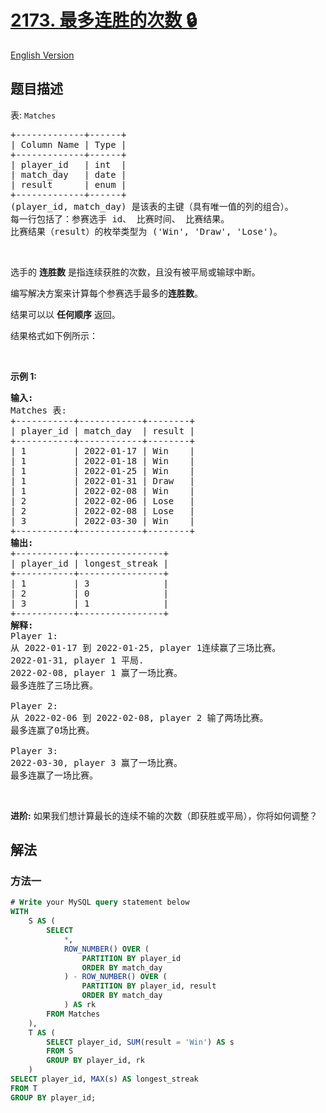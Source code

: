 # [2173. 最多连胜的次数 🔒](https://leetcode.cn/problems/longest-winning-streak)

[English Version](/solution/2100-2199/2173.Longest%20Winning%20Streak/README_EN.md)

<!-- tags:数据库 -->

<!-- difficulty:困难 -->

## 题目描述

<!-- 这里写题目描述 -->

<p>表: <code>Matches</code></p>

<pre>
+-------------+------+
| Column Name | Type |
+-------------+------+
| player_id   | int  |
| match_day   | date |
| result      | enum |
+-------------+------+
(player_id, match_day) 是该表的主键（具有唯一值的列的组合）。
每一行包括了：参赛选手 id、 比赛时间、 比赛结果。
比赛结果（result）的枚举类型为 ('Win', 'Draw', 'Lose')。</pre>

<p>&nbsp;</p>

<p>选手的&nbsp;<strong>连胜数</strong> 是指连续获胜的次数，且没有被平局或输球中断。</p>

<p>编写解决方案来计算每个参赛选手最多的<strong>连胜数</strong>。</p>

<p>结果可以以 <strong>任何顺序</strong> 返回。</p>

<p>结果格式如下例所示：</p>

<p>&nbsp;</p>

<p><strong>示例 1:</strong></p>

<pre>
<strong>输入:</strong> 
Matches 表:
+-----------+------------+--------+
| player_id | match_day  | result |
+-----------+------------+--------+
| 1         | 2022-01-17 | Win    |
| 1         | 2022-01-18 | Win    |
| 1         | 2022-01-25 | Win    |
| 1         | 2022-01-31 | Draw   |
| 1         | 2022-02-08 | Win    |
| 2         | 2022-02-06 | Lose   |
| 2         | 2022-02-08 | Lose   |
| 3         | 2022-03-30 | Win    |
+-----------+------------+--------+
<strong>输出:</strong> 
+-----------+----------------+
| player_id | longest_streak |
+-----------+----------------+
| 1         | 3              |
| 2         | 0              |
| 3         | 1              |
+-----------+----------------+
<strong>解释:</strong> 
Player 1:
从 2022-01-17 到 2022-01-25, player 1连续赢了三场比赛。
2022-01-31, player 1 平局.
2022-02-08, player 1 赢了一场比赛。
最多连胜了三场比赛。

Player 2:
从 2022-02-06 到 2022-02-08, player 2 输了两场比赛。
最多连赢了0场比赛。

Player 3:
2022-03-30, player 3 赢了一场比赛。
最多连赢了一场比赛。
</pre>

<p>&nbsp;</p>

<p><strong>进阶:</strong> 如果我们想计算最长的连续不输的次数（即获胜或平局），你将如何调整？</p>

## 解法

### 方法一

<!-- tabs:start -->

```sql
# Write your MySQL query statement below
WITH
    S AS (
        SELECT
            *,
            ROW_NUMBER() OVER (
                PARTITION BY player_id
                ORDER BY match_day
            ) - ROW_NUMBER() OVER (
                PARTITION BY player_id, result
                ORDER BY match_day
            ) AS rk
        FROM Matches
    ),
    T AS (
        SELECT player_id, SUM(result = 'Win') AS s
        FROM S
        GROUP BY player_id, rk
    )
SELECT player_id, MAX(s) AS longest_streak
FROM T
GROUP BY player_id;
```

<!-- tabs:end -->

<!-- end -->
